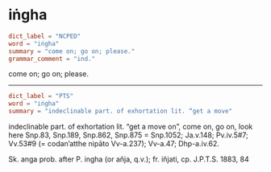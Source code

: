 # iṅgha

``` toml
dict_label = "NCPED"
word = "iṅgha"
summary = "come on; go on; please."
grammar_comment = "ind."
```

come on; go on; please.

--------------------

``` toml
dict_label = "PTS"
word = "iṅgha"
summary = "indeclinable part. of exhortation lit. “get a move"
```

indeclinable part. of exhortation lit. “get a move on”, come on, go on, look here Snp.83, Snp.189, Snp.862, Snp.875 = Snp.1052; Ja.v.148; Pv.iv.5#7; Vv.53#9 (= codan’atthe nipāto Vv\-a.237); Vv\-a.47; Dhp\-a.iv.62.

Sk. anga prob. after P. ingha (or añja, q.v.); fr. iñjati, cp. J.P.T.S. 1883, 84

